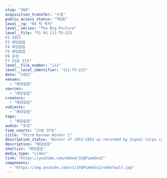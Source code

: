 ```yaml
---
slug: "304"
acquisition_transfer: "수집"
public_access_status: "TRUE"
level__rg: "R4 빅 픽쳐"
level__series: "The Big Picture"
level__file: "F1 RG 111-TV-223
F2 1952
F3 해당없음
F4 해당없음
F5 해당없음
F6 유성
F7 21분 37초"
level__file_number: "111"
level__local_identifier: "111-TV-223"
date: "1952"
venues: 
  - "해당없음"
sources: 
  - "해당없음"
creators: 
  - "해당없음"
subjects: 
  - "해당없음"
tags: 
  - "해당없음"
audio: "유성"
time_courts: "21분 37초"
title: "Third Korean Winter 1"
description_status: "Winter of 1952-1953 as recorded by Signal Corps combat photographers."
description: "해당없음"
shotlist: "해당없음"
media_type: "video"
link: "https://youtube.com/embed/1hQPimeDnsI"
components: 
  - "https://img.youtube.com/vi/1hQPimeDnsI/sddefault.jpg"
---
```

